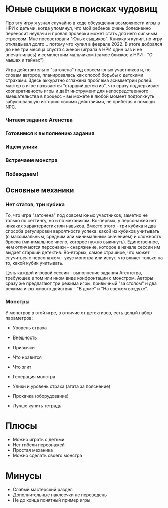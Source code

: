 # Юные сыщики в поисках чудовищ

Про эту игру я узнал случайно в ходе обсуждения возможности игры в НРИ с детьми, когда упомянул, что мой ребенок очень болезненно переносит неудачи и провал проверки  может стать для него сильным стрессом. Мне посоветовали "Юных сыщиков". Книжку я купил, но игру откладывал долго... потому что купил в феврале 2022. В итоге добрался до неё три месяца спустя с женой (играла в НРИ один раз и не впечатлилась) и семилетним мальчиком (самое близкое к НРИ - "О мышах и тайнах")

Игра действительно "заточена" под совсем юных участников и, по словам авторов, планировалась как способ борьбы с детскими страхами. Здесь аккуратно сглажена проблема асимметрии ролей: мастер в игре называется "старший детектив", что сразу подчеркивает кооперативность игры и даёт инструмент для непосредственного вмешательства в процесс - вы можете в любой момент подтолкнуть забуксовавшую историю своими действиями, не прибегая к помощи NPC.

### Читаем задание Агенства
### Готовимся к выполнению задания
### Ищем улики
### Встречаем монстра
### Побеждаем!


## Основные механики

### Нет статов, три кубика
То, что игра "заточена" под совсем юных участников, заметно не только по сеттингу, но и по механикам. Во-первых, у персонажей нет никаких характеристик или навыков. Вместо этого - три кубика и два способа регулировки вероятности успеха: какой из кубиков учитывать (с максимальным, средним или минимальным значением) и сложность броска (минимальное число, которое нужно выкинуть). Единственное, чем отличаются персонажи - снаряжение, которое в начале сессии им выдаёт старший детектив. Во-вторых, самое страшное, что может случиться с персонажем - укус монстра или испуг, что влияет только на то, какой кубик учитывать.

Цель каждой игровой сессии - выполнение задания Агентства, требующее в том или ином виде конфронтации с монстром. Авторы сразу же предлагают три режима игры: привычный "за столом" и два режима игры живого действия - "В доме" и "На свежем воздухе".

### Монстры
У монстров в этой игре, в отличие от детективов, есть целый набор параметров:
* Уровень страха
* Внешность
* Привычки
* Что нравится
* Что злит


* Генерация монстра
* Улики и уровень страха (атата за пояснение)
* Прокачка (оборудование)
* Лучше купить тетрадь

# Плюсы
* Можно играть с детьми
* Нет гибели персонажей
* Простая механика
* Можно сделать своего монстра
# Минусы
* Слабый мастерский раздел
* Дополнительные наклеечки не переведены
* Не до конца понятный пример игры
